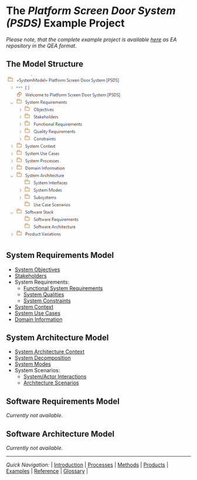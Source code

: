 # The _Platform Screen Door System (PSDS)_ Example Project


_Please note, that the complete example project is available [here](models/ECOMOD_ExampleProject_PSDS.qea) as EA repository in the QEA format._


## The Model Structure

![PSDS Model Structure](images/en-ecomod-example-00-modelstructure.png)


## System Requirements Model

+ [System Objectives](examples-00-system-requirements-model.md#system-objectives)
+ [Stakeholders](examples-00-system-requirements-model.md#stakeholders.md)
+ System Requirements:
  + [Functional System Requirements](examples-00-system-requirements-model.md#functional-system-requirements)
  + [System Qualities](examples-00-system-requirements-model.md#system-qualities)
  + [System Constraints](examples-00-system-requirements-model.md#system-constraints)
+ [System Context](examples-00-system-requirements-model.md#system-context)
+ [System Use Cases](examples-00-system-requirements-model.md#system-use-cases.md)
+ [Domain Information](examples-00-system-requirements-model.md#domain-information)


## System Architecture Model

+ [System Architecture Context](examples-00-system-architecture-model.md#system-architecture-context)
+ [System Decomposition](examples-00-system-architecture-model.md#system-architecture-decomposition)
+ [System Modes](examples-00-system-architecture-model.md#system-modes)
+ System Scenarios:
  + [System/Actor Interactions](examples-00-system-architecture-model.md#systemactor-interactions)
  + [Architecture Scenarios](examples-00-system-architecture-model.md#system-architecture-scenarios)


## Software Requirements Model

_Currently not available._


## Software Architecture Model

_Currently not available._

---
_Quick Navigation:_ | [Introduction](index.md) | [Processes](processes.md) | [Methods](methods.md) | [Products](products.md) | [Examples](examples.md) | [Reference](quick-reference.md) | [Glossary](glossary.md) |
